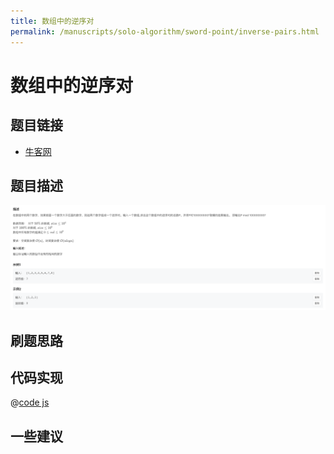 ```yaml
---
title: 数组中的逆序对
permalink: /manuscripts/solo-algorithm/sword-point/inverse-pairs.html
---
```

# 数组中的逆序对

## 题目链接

- [牛客网](https://www.nowcoder.com/share/jump/8484115461699846047623)

## 题目描述

![](../images/inversePairs.png)

## 刷题思路

## 代码实现

@[code js](@algorithm/sword-point/排列/inversePairs.js)

## 一些建议
